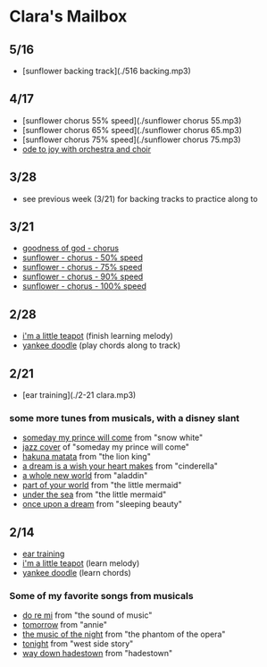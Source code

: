 # Clara's Mailbox

## 5/16

- [sunflower backing track](./516 backing.mp3)

## 4/17

- [sunflower chorus 55% speed](./sunflower chorus 55.mp3)
- [sunflower chorus 65% speed](./sunflower chorus 65.mp3)
- [sunflower chorus 75% speed](./sunflower chorus 75.mp3)
- [ode to joy with orchestra and choir](https://www.youtube.com/watch?v=tOGP2C6-sO0)

## 3/28

- see previous week (3/21) for backing tracks to practice along to

## 3/21
- [goodness of god - chorus](./goodness_of_god_chorus.mp3)
- [sunflower - chorus - 50% speed](./sunflower_chorus50.mp3)
- [sunflower - chorus - 75% speed](./sunflower_chorus75.mp3)
- [sunflower - chorus - 90% speed](./sunflower_chorus90.mp3)
- [sunflower - chorus - 100% speed](./sunflower_chorus100.mp3)

## 2/28
- [i'm a little teapot](./teapot-c.mp3) (finish learning melody)
- [yankee doodle](./yankee-c.mp3) (play chords along to track)

## 2/21
- [ear training](./2-21 clara.mp3)

### some more tunes from musicals, with a disney slant
- [someday my prince will come](https://www.youtube.com/watch?v=HLQ2sYxktMQ) from "snow white"
- [jazz cover](https://www.youtube.com/watch?v=HSCaGOvbPL4) of "someday my prince will come"
- [hakuna matata](https://www.youtube.com/watch?v=kaOIxll4LCA) from "the lion king"
- [a dream is a wish your heart makes](https://www.youtube.com/watch?v=1i8XVQ2pswg) from "cinderella"
- [a whole new world](https://www.youtube.com/watch?v=0eWUhXPhIaE) from "aladdin"
- [part of your world](https://www.youtube.com/watch?v=SXKlJuO07eM) from "the little mermaid"
- [under the sea](https://www.youtube.com/watch?v=GC_mV1IpjWA) from "the little mermaid"
- [once upon a dream](https://www.youtube.com/watch?v=TXbHShUnwxY) from "sleeping beauty"

## 2/14
- [ear training](./2-14-clara.mp3)
- [i'm a little teapot](./teapot-c.mp3) (learn melody)
- [yankee doodle](./yankee-c.mp3) (learn chords)

### Some of my favorite songs from musicals
- [do re mi](https://www.youtube.com/watch?v=drnBMAEA3AM) from "the sound of music"
- [tomorrow](https://www.youtube.com/watch?v=rHZCSYBNytk) from "annie"
- [the music of the night](https://www.youtube.com/watch?v=7DsXJz0k9Vs) from "the phantom of the opera"
- [tonight](https://www.youtube.com/watch?v=m7xTvb-FAhQ) from "west side story"
- [way down hadestown](https://www.youtube.com/watch?v=XKwDFDDr_VA) from "hadestown"
